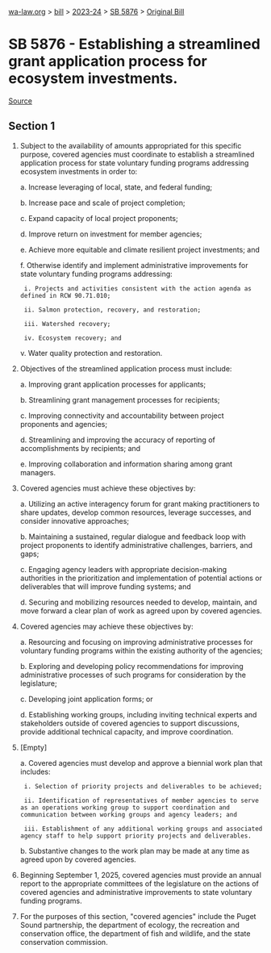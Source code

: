 [wa-law.org](/) > [bill](/bill/) > [2023-24](/bill/2023-24/) > [SB 5876](/bill/2023-24/sb/5876/) > [Original Bill](/bill/2023-24/sb/5876/1/)

# SB 5876 - Establishing a streamlined grant application process for ecosystem investments.

[Source](http://lawfilesext.leg.wa.gov/biennium/2023-24/Pdf/Bills/Senate%20Bills/5876.pdf)

## Section 1
1. Subject to the availability of amounts appropriated for this specific purpose, covered agencies must coordinate to establish a streamlined application process for state voluntary funding programs addressing ecosystem investments in order to:

    a. Increase leveraging of local, state, and federal funding;

    b. Increase pace and scale of project completion;

    c. Expand capacity of local project proponents;

    d. Improve return on investment for member agencies;

    e. Achieve more equitable and climate resilient project investments; and

    f. Otherwise identify and implement administrative improvements for state voluntary funding programs addressing:

        i. Projects and activities consistent with the action agenda as defined in RCW 90.71.010;

        ii. Salmon protection, recovery, and restoration;

        iii. Watershed recovery;

        iv. Ecosystem recovery; and

    v. Water quality protection and restoration.

2. Objectives of the streamlined application process must include:

    a. Improving grant application processes for applicants;

    b. Streamlining grant management processes for recipients;

    c. Improving connectivity and accountability between project proponents and agencies;

    d. Streamlining and improving the accuracy of reporting of accomplishments by recipients; and

    e. Improving collaboration and information sharing among grant managers.

3. Covered agencies must achieve these objectives by:

    a. Utilizing an active interagency forum for grant making practitioners to share updates, develop common resources, leverage successes, and consider innovative approaches;

    b. Maintaining a sustained, regular dialogue and feedback loop with project proponents to identify administrative challenges, barriers, and gaps;

    c. Engaging agency leaders with appropriate decision-making authorities in the prioritization and implementation of potential actions or deliverables that will improve funding systems; and

    d. Securing and mobilizing resources needed to develop, maintain, and move forward a clear plan of work as agreed upon by covered agencies.

4. Covered agencies may achieve these objectives by:

    a. Resourcing and focusing on improving administrative processes for voluntary funding programs within the existing authority of the agencies;

    b. Exploring and developing policy recommendations for improving administrative processes of such programs for consideration by the legislature;

    c. Developing joint application forms; or

    d. Establishing working groups, including inviting technical experts and stakeholders outside of covered agencies to support discussions, provide additional technical capacity, and improve coordination.

5. [Empty]

    a. Covered agencies must develop and approve a biennial work plan that includes:

        i. Selection of priority projects and deliverables to be achieved;

        ii. Identification of representatives of member agencies to serve as an operations working group to support coordination and communication between working groups and agency leaders; and

        iii. Establishment of any additional working groups and associated agency staff to help support priority projects and deliverables.

    b. Substantive changes to the work plan may be made at any time as agreed upon by covered agencies.

6. Beginning September 1, 2025, covered agencies must provide an annual report to the appropriate committees of the legislature on the actions of covered agencies and administrative improvements to state voluntary funding programs.

7. For the purposes of this section, "covered agencies" include the Puget Sound partnership, the department of ecology, the recreation and conservation office, the department of fish and wildlife, and the state conservation commission.
